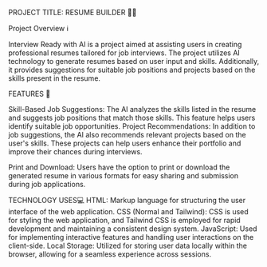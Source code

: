 PROJECT TITLE:  RESUME BUILDER 💼🤖


Project Overview ℹ️

Interview Ready with AI is a project aimed at assisting users in creating professional resumes tailored for job interviews. The project utilizes AI technology to generate resumes based on user input and skills. Additionally, it provides suggestions for suitable job positions and projects based on the skills present in the resume.

FEATURES 🌟


Skill-Based Job Suggestions: The AI analyzes the skills listed in the resume and suggests job positions that match those skills. This feature helps users identify suitable job opportunities.
Project Recommendations:
In addition to job suggestions, the AI also recommends relevant projects based on the user's skills. These projects can help users enhance their portfolio and improve their chances during interviews.

Print and Download:
Users have the option to print or download the generated resume in various formats for easy sharing and submission during job applications.

TECHNOLOGY USES💻
HTML: Markup language for structuring the user interface of the web application.
CSS (Normal and Tailwind): CSS is used for styling the web application, and Tailwind CSS is employed for rapid development and maintaining a consistent design system.
JavaScript: Used for implementing interactive features and handling user interactions on the client-side.
Local Storage: Utilized for storing user data locally within the browser, allowing for a seamless experience across sessions.
